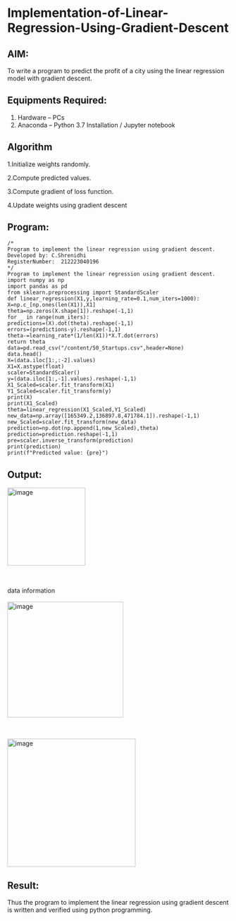 # Implementation-of-Linear-Regression-Using-Gradient-Descent

## AIM:
To write a program to predict the profit of a city using the linear regression model with gradient descent.

## Equipments Required:
1. Hardware – PCs
2. Anaconda – Python 3.7 Installation / Jupyter notebook

## Algorithm
1.Initialize weights randomly.

2.Compute predicted values.

3.Compute gradient of loss function.

4.Update weights using gradient descent

## Program:
```
/*
Program to implement the linear regression using gradient descent.
Developed by: C.Shrenidhi
RegisterNumber:  212223040196
*/
Program to implement the linear regression using gradient descent.
import numpy as np
import pandas as pd
from sklearn.preprocessing import StandardScaler
def linear_regression(X1,y,learning_rate=0.1,num_iters=1000):
X=np.c_[np.ones(len(X1)),X1]
theta=np.zeros(X.shape[1]).reshape(-1,1)
for _ in range(num_iters):
predictions=(X).dot(theta).reshape(-1,1)
errors=(predictions-y).reshape(-1,1)
theta-=learning_rate*(1/len(X1))*X.T.dot(errors)
return theta
data=pd.read_csv("/content/50_Startups.csv",header=None)
data.head()
X=(data.iloc[1:,:-2].values)
X1=X.astype(float)
scaler=StandardScaler()
y=(data.iloc[1:,-1].values).reshape(-1,1)
X1_Scaled=scaler.fit_transform(X1)
Y1_Scaled=scaler.fit_transform(y)
print(X)
print(X1_Scaled)
theta=linear_regression(X1_Scaled,Y1_Scaled)
new_data=np.array([165349.2,136897.8,471784.1]).reshape(-1,1)
new_Scaled=scaler.fit_transform(new_data)
prediction=np.dot(np.append(1,new_Scaled),theta)
prediction=prediction.reshape(-1,1)
pre=scaler.inverse_transform(prediction)
print(prediction)
print(f"Predicted value: {pre}")
```





## Output:


<img width="177" alt="image" src="https://github.com/shrenidhi28/Implementation-of-Linear-Regression-Using-Gradient-Descent/assets/155261096/42ed5540-057b-422d-b652-b426d3cd4d72"> <br><br><br>








data information
<br>
<br>
<img width="263" alt="image" src="https://github.com/shrenidhi28/Implementation-of-Linear-Regression-Using-Gradient-Descent/assets/155261096/f87c11a4-a68a-46da-8cb4-085e35100079"> <br><br><br>

<img width="291" alt="image" src="https://github.com/shrenidhi28/Implementation-of-Linear-Regression-Using-Gradient-Descent/assets/155261096/cf37c9f2-e3ea-4c79-b8dc-7cde204ce91b">




## Result:
Thus the program to implement the linear regression using gradient descent is written and verified using python programming.
